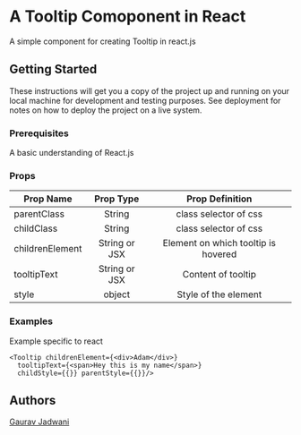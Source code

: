 # A Tooltip Comoponent in React

A simple component for creating Tooltip in react.js

## Getting Started

These instructions will get you a copy of the project up and running on your local machine for development and testing purposes. See deployment for notes on how to deploy the project on a live system.

### Prerequisites

A basic understanding of React.js


### Props
|  Prop Name          | Prop Type           | Prop Definition   |
| ------------- |:-------------:| :-----:|
| parentClass      | String  | class selector of css   |
| childClass      | String      |  class selector of css   |
| childrenElement | String or JSX     |    Element on which tooltip is hovered |
| tooltipText  | String or JSX      |  Content of tooltip   |
| style | object     |  Style of the element     |


### Examples
Example specific to react
```
<Tooltip childrenElement={<div>Adam</div>}
  tooltipText={<span>Hey this is my name</span>}
  childStyle={{}} parentStyle={{}}/>
```


## Authors

[Gaurav Jadwani](https://github.com/gauravjadwani)
